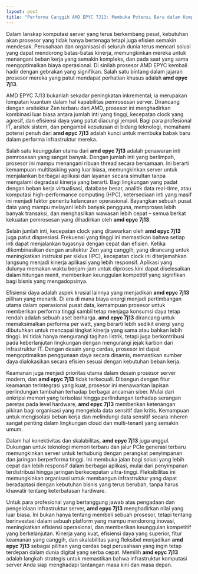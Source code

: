 ```yaml
---
layout: post
title: "Performa Canggih AMD EPYC 7J13: Membuka Potensi Baru dalam Komputasi Server"
---
```


Dalam lanskap komputasi server yang terus berkembang pesat, kebutuhan akan prosesor yang tidak hanya bertenaga tetapi juga efisien semakin mendesak. Perusahaan dan organisasi di seluruh dunia terus mencari solusi yang dapat mendorong batas-batas kinerja, memungkinkan mereka untuk menangani beban kerja yang semakin kompleks, dan pada saat yang sama mengoptimalkan biaya operasional. Di sinilah prosesor AMD EPYC kembali hadir dengan gebrakan yang signifikan. Salah satu bintang dalam jajaran prosesor mereka yang patut mendapat perhatian khusus adalah **amd epyc 7j13**.

AMD EPYC 7J13 bukanlah sekadar peningkatan inkremental; ia merupakan lompatan kuantum dalam hal kapabilitas pemrosesan server. Dirancang dengan arsitektur Zen terbaru dari AMD, prosesor ini menghadirkan kombinasi luar biasa antara jumlah inti yang tinggi, kecepatan clock yang agresif, dan efisiensi daya yang patut diacungi jempol. Bagi para profesional IT, arsitek sistem, dan pengambil keputusan di bidang teknologi, memahami potensi penuh dari **amd epyc 7j13** adalah kunci untuk membuka babak baru dalam performa infrastruktur mereka.

Salah satu keunggulan utama dari **amd epyc 7j13** adalah penawaran inti pemrosesan yang sangat banyak. Dengan jumlah inti yang berlimpah, prosesor ini mampu menangani ribuan thread secara bersamaan. Ini berarti kemampuan multitasking yang luar biasa, memungkinkan server untuk menjalankan berbagai aplikasi dan layanan secara simultan tanpa mengalami degradasi kinerja yang berarti. Bagi lingkungan yang padat dengan beban kerja virtualisasi, database besar, analitik data real-time, atau komputasi high-performance computing (HPC), ketersediaan inti yang masif ini menjadi faktor penentu kelancaran operasional. Bayangkan sebuah pusat data yang mampu melayani lebih banyak pengguna, memproses lebih banyak transaksi, dan menghasilkan wawasan lebih cepat – semua berkat kekuatan pemrosesan yang dihadirkan oleh **amd epyc 7j13**.

Selain jumlah inti, kecepatan clock yang ditawarkan oleh **amd epyc 7j13** juga patut diapresiasi. Frekuensi yang tinggi ini memastikan bahwa setiap inti dapat menjalankan tugasnya dengan cepat dan efisien. Ketika dikombinasikan dengan arsitektur Zen yang canggih, yang dirancang untuk meningkatkan instruksi per siklus (IPC), kecepatan clock ini diterjemahkan langsung menjadi kinerja aplikasi yang lebih responsif. Aplikasi yang dulunya memakan waktu berjam-jam untuk diproses kini dapat diselesaikan dalam hitungan menit, memberikan keunggulan kompetitif yang signifikan bagi bisnis yang mengadopsinya.

Efisiensi daya adalah aspek krusial lainnya yang menjadikan **amd epyc 7j13** pilihan yang menarik. Di era di mana biaya energi menjadi pertimbangan utama dalam operasional pusat data, kemampuan prosesor untuk memberikan performa tinggi sambil tetap menjaga konsumsi daya tetap rendah adalah sebuah aset berharga. **amd epyc 7j13** dirancang untuk memaksimalkan performa per watt, yang berarti lebih sedikit energi yang dibutuhkan untuk mencapai tingkat kinerja yang sama atau bahkan lebih tinggi. Ini tidak hanya mengurangi tagihan listrik, tetapi juga berkontribusi pada keberlanjutan lingkungan dengan mengurangi jejak karbon dari infrastruktur IT. Dengan desain yang cerdas, prosesor ini dapat mengoptimalkan penggunaan daya secara dinamis, memastikan sumber daya dialokasikan secara efisien sesuai dengan kebutuhan beban kerja.

Keamanan juga menjadi prioritas utama dalam desain prosesor server modern, dan **amd epyc 7j13** tidak terkecuali. Dibangun dengan fitur keamanan terintegrasi yang kuat, prosesor ini menawarkan lapisan perlindungan tambahan terhadap berbagai ancaman siber. Mulai dari enkripsi memori yang terisolasi hingga perlindungan terhadap serangan peretas pada level hardware, **amd epyc 7j13** memberikan ketenangan pikiran bagi organisasi yang mengelola data sensitif dan kritis. Kemampuan untuk mengisolasi beban kerja dan melindungi data sensitif secara inheren sangat penting dalam lingkungan cloud dan multi-tenant yang semakin umum.

Dalam hal konektivitas dan skalabilitas, **amd epyc 7j13** juga unggul. Dukungan untuk teknologi memori terbaru dan jalur PCIe generasi terbaru memungkinkan server untuk terhubung dengan perangkat penyimpanan dan jaringan berperforma tinggi. Ini membuka jalan bagi solusi yang lebih cepat dan lebih responsif dalam berbagai aplikasi, mulai dari penyimpanan terdistribusi hingga jaringan berkecepatan ultra-tinggi. Fleksibilitas ini memungkinkan organisasi untuk membangun infrastruktur yang dapat beradaptasi dengan kebutuhan bisnis yang terus berubah, tanpa harus khawatir tentang keterbatasan hardware.

Untuk para profesional yang bertanggung jawab atas pengadaan dan pengelolaan infrastruktur server, **amd epyc 7j13** menghadirkan nilai yang luar biasa. Ini bukan hanya tentang membeli sebuah prosesor, tetapi tentang berinvestasi dalam sebuah platform yang mampu mendorong inovasi, meningkatkan efisiensi operasional, dan memberikan keunggulan kompetitif yang berkelanjutan. Kinerja yang kuat, efisiensi daya yang superior, fitur keamanan yang canggih, dan skalabilitas yang fleksibel menjadikan **amd epyc 7j13** sebagai pilihan yang cerdas bagi perusahaan yang ingin tetap terdepan dalam dunia digital yang serba cepat. Memilih **amd epyc 7j13** adalah langkah strategis untuk memastikan bahwa infrastruktur komputasi server Anda siap menghadapi tantangan masa kini dan masa depan.

